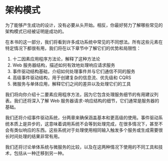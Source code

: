 # 架构模式

为了能够产生成功的设计，没有必要从头开始。相反，你最好努力了解哪些常见的架构模式已经被证明是成功的。

在本书的这一部分，我们将看到许多成功系统中常见的不同想法。所有这些元素在特定情况下都很有用，我们将在以下章节中了解它们的优势和局限性：

1. 十二因素应用程序方法论，解释了这种方法论
2. Web 服务器结构，描述如何有效地处理响应请求服务
3. 事件驱动结构基础，介绍如何处理事件并与它们通信不同的服务
4. 高级事件驱动结构，用于创建复杂的信息流、优先级和 CQRS
5. 微服务与单体应用，解释它们之间的差异以及处理它们的工具

我们将向你介绍十二要素应用程序方法，因为它包含处理服务细节的有用建议列表。我们还将深入了解 Web 服务器请求-响应结构的细节，它们通常是服务器的基础。

我们还将介绍事件驱动系统，分两章来确保涵盖基本和更高级的使用。事件驱动系统本质上是异步的，这意味着调用系统不会等到处理完成，在很多情况下，甚至不会有类似响应的东西。这些系统对于处理使用相同输入触发多个服务或生成需要很长时间处理的结果非常有用。

我们还将讨论单体系统与微服务的比较，以及在这两种情况下使用的不同工具和技术，包括从一种迁移到另一种。